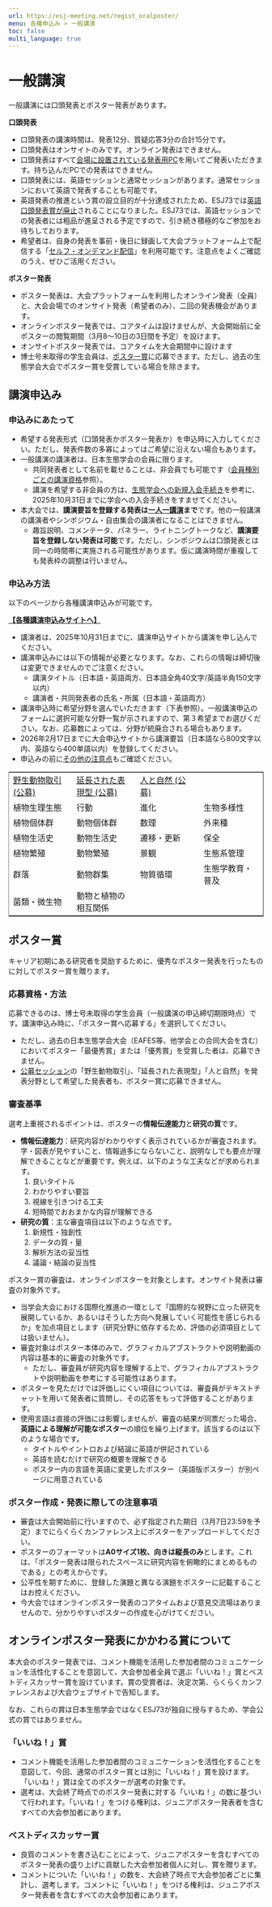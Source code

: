 ```yaml
---
url: https://esj-meeting.net/regist_oralposter/
menu: 各種申込み > 一般講演
toc: false
multi_language: true
---
```


# 一般講演

一般講演には口頭発表とポスター発表があります。

**口頭発表**

- 口頭発表の講演時間は、発表12分、質疑応答3分の合計15分です。
- 口頭発表はオンサイトのみです。オンライン発表はできません。
- 口頭発表はすべて[会場に設置されている発表用PC](/presentation#口頭発表)を用いてご発表いただきます。持ち込んだPCでの発表はできません。
- 口頭発表には、英語セッションと通常セッションがあります。通常セッションにおいて英語で発表することも可能です。
- 英語発表の推進という賞の設立目的が十分達成されたため、ESJ73では[英語口頭発表賞が廃止](/regist_oralposter#英語口頭発表賞の廃止について)されることになりました。ESJ73では、英語セッションでの発表者には粗品が進呈される予定ですので、引き続き積極的なご参加をお待ちしております。
- 希望者は、自身の発表を事前・後日に録画して大会プラットフォーム上で配信する「[セルフ・オンデマンド配信](/presentation#セルフ・オンデマンド配信)」を利用可能です。注意点をよくご確認のうえ、ぜひご活用ください。

**ポスター発表**

- ポスター発表は、大会プラットフォームを利用したオンライン発表（全員）と、大会会場でのオンサイト発表（希望者のみ）、二回の発表機会があります。
- オンラインポスター発表では、コアタイムは設けませんが、大会開始前に全ポスターの閲覧期間（3月8～10日の3日間を予定）を設けます。
- オンサイトポスター発表では、コアタイムを大会期間中に設けます
- 博士号未取得の学生会員は、[ポスター賞](#ポスター賞)に応募できます。ただし、過去の生態学会大会でポスター賞を受賞している場合を除きます。

## 講演申込み

### 申込みにあたって

- 希望する発表形式（口頭発表かポスター発表か）を申込時に入力してください。ただし、発表件数の多寡によってはご希望に沿えない場合もあります。
- 一般講演の講演者は、日本生態学会の会員に限ります。
    - 共同発表者として名前を載せることは、非会員でも可能です（[会員種別ごとの講演資格](/registinfo#会員種別ごとの講演資格)参照）。
    - 講演を希望する非会員の方は、[生態学会への新規入会手続き](/registinfo#生態学会への新規入会手続き)を参考に、2025年10月31日までに学会への入会手続きをすませてください。
- 本大会では、**講演要旨を登録する発表は[一人一講演](/registinfo#複数講演の制限)まで**です。他の一般講演の講演者やシンポジウム・自由集会の講演者になることはできません。
    - 趣旨説明、コメンテータ、パネラー、ライトニングトークなど、**講演要旨を登録しない発表は可能**です。ただし、シンポジウムは口頭発表とは同一の時間帯に実施される可能性があります。仮に講演時間が重複しても発表枠の調整は行いません。

### 申込み方法

以下のページから各種講演申込みが可能です。

**[【各種講演申込みサイトへ】](https://iap-jp.org/esj/conf/login.php)**

- 講演者は、2025年10月31日までに、講演申込サイトから講演を申し込んでください。
- 講演申込みには以下の情報が必要となります。なお、これらの情報は締切後は変更できませんのでご注意ください。
    - 講演タイトル（日本語・英語両方、日本語全角40文字/英語半角150文字以内）
    - 講演者・共同発表者の氏名・所属（日本語・英語両方）
- 講演申込時に希望分野を選んでいただきます（下表参照）。一般講演申込のフォームに選択可能な分野一覧が示されますので、第３希望までお選びください。なお、応募数によっては、分野が統廃合される場合もあります。
- 2026年2月17日までに大会申込サイトから講演要旨（日本語なら800文字以内、英語なら400単語以内）を登録してください。
- 申込みの前に[その他の注意点](/registinfo#その他注意点)もご確認ください。

<table border rules="none">
<colgroup>
<col style="width: 25%" />
<col style="width: 25%" />
<col style="width: 25%" />
<col style="width: 25%" />
</colgroup>
<tbody>
<tr>
  <td><a href="/sessions#公募セッション">野生動物取引 (公募)</a></td>
  <td><a href="/sessions#公募セッション">延長された表現型 (公募)</a></td>
  <td><a href="/sessions#公募セッション">人と自然 (公募)</a></td>
  <td></td>
</tr>
<tr>
  <td>植物生理生態</td>
  <td>行動</td>
  <td>進化</td>
  <td>生物多様性</td>
</tr>
<tr>
  <td>植物個体群</td>
  <td>動物個体群</td>
  <td>数理</td>
  <td>外来種</td>
</tr>
<tr>
  <td>植物生活史</td>
  <td>動物生活史</td>
  <td>遷移・更新</td>
  <td>保全</td>
</tr>
<tr>
  <td>植物繁殖</td>
  <td>動物繁殖</td>
  <td>景観</td>
  <td>生態系管理</td>
</tr>
<tr>
  <td>群落</td>
  <td>動物群集</td>
  <td>物質循環</td>
  <td>生態学教育・普及</td>
</tr>
<tr>
  <td>菌類・微生物</td>
  <td>動物と植物の相互関係</td>
  <td></td>
  <td></td>
</tr>
</tbody>
</table>

## ポスター賞

キャリア初期にある研究者を奨励するために、優秀なポスター発表を行ったものに対してポスター賞を贈ります。

### 応募資格・方法

応募できるのは、博士号未取得の学生会員（一般講演の申込締切期限時点）です。講演申込み時に、「ポスター賞へ応募する」を選択してください。

- ただし、過去の日本生態学会大会（EAFES等、他学会との合同大会を含む）においてポスター「最優秀賞」または「優秀賞」を受賞した者は、応募できません。
- [公募セッション](/sessions#公募セッション)の「野生動物取引」、「延長された表現型」「人と自然」を発表分野として希望した発表者も、ポスター賞に応募できません。

### 審査基準

選考上重視されるポイントは、ポスターの**情報伝達能力**と**研究の質**です。

- **情報伝達能力**：研究内容がわかりやすく表示されているかが審査されます。字・図表が見やすいこと、情報過多にならないこと、説明なしでも要点が理解できることなどが重要です。例えば、以下のような工夫などが求められます。
    1. 良いタイトル
    2. わかりやすい要旨
    3. 視線を引きつける工夫
    4. 短時間でおおまかな内容が理解できる
- **研究の質**：主な審査項目は以下のような点です。
    1. 新規性・独創性
    2. データの質・量
    3. 解析方法の妥当性
    4. 議論・結論の妥当性

ポスター賞の審査は、オンラインポスターを対象とします。オンサイト発表は審査の対象外です。

- 当学会大会における国際化推進の一環として「国際的な視野に立った研究を展開しているか、あるいはそうした方向へ発展していく可能性を感じられるか」を加点項目とします（研究分野に依存するため、評価の必須項目としては扱いません）。
- 審査対象はポスター本体のみで、グラフィカルアブストラクトや説明動画の内容は基本的に審査の対象外です。
    - ただし、審査員が研究内容を理解する上で、グラフィカルアブストラクトや説明動画を参考にする可能性はあります。
- ポスターを見ただけでは評価しにくい項目については、審査員がテキストチャットを用いて発表者に質問し、その応答をもって評価することがあります。
- 使用言語は直接の評価には影響しませんが、審査の結果が同票だった場合、**英語による理解が可能なポスター**の順位を繰り上げます。該当するのは以下のような場合です。
    - タイトルやイントロおよび結論に英語が併記されている
    - 英語を読むだけで研究の概要を理解できる
    - ポスター内の言語を英語に変更したポスター（英語版ポスター）が別ページに用意されている

### ポスター作成・発表に際しての注意事項

- 審査は大会開始前に行いますので、必ず指定された期日（3月7日23:59を予定）までにらくらくカンファレンス上にポスターをアップロードしてください。
- ポスターのフォーマットは**A0サイズ1枚、向きは縦長のみ**とします。これは、「ポスター発表は限られたスペースに研究内容を俯瞰的にまとめるものである」との考えからです。
- 公平性を期すために、登録した演題と異なる演題をポスターに記載することはお控えください。
- 今大会ではオンラインポスター発表のコアタイムおよび意見交流場はありませんので、分かりやすいポスターの作成を心がけてください。

## オンラインポスター発表にかかわる賞について

本大会のポスター発表では、コメント機能を活用した参加者間のコミュニケーションを活性化することを意図して、大会参加者全員で選ぶ「いいね！」賞とベストディスカッサー賞を設けています。賞の受賞者は、決定次第、らくらくカンファレンスおよび大会ウェブサイトで告知します。

なお、これらの賞は日本生態学会ではなくESJ73が独自に授与するため、学会公式の賞ではありません。

### 「いいね！」賞

- コメント機能を活用した参加者間のコミュニケーションを活性化することを意図して、今回、通常のポスター賞とは別に「いいね！」賞を設けます。「いいね！」賞は全てのポスターが選考の対象です。
- 選考は、大会終了時点でのポスター発表に対する「いいね！」の数に基づいて行われます。「いいね！」をつける権利は、ジュニアポスター発表者を含むすべての大会参加者にあります。

### ベストディスカッサー賞

- 良質のコメントを書き込むことによって、ジュニアポスターを含むすべてのポスター発表の盛り上げに貢献した大会参加者個人に対し、賞を贈ります。
- コメントについた「いいね！」の数を、大会終了時点で大会参加者ごとに集計し、選考します。コメントに「いいね！」をつける権利は、ジュニアポスター発表者を含むすべての大会参加者にあります。
